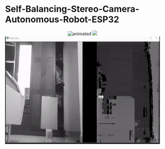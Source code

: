 
# Self-Balancing-Stereo-Camera-Autonomous-Robot-ESP32

<p align="center">
  <img src="/Graphics/Robot_Model.gif" alt="animated" width="500" height="600" />
  <img src="/Graphics/Acutual_Photo.png" />
  <img src="/Graphics/StereoDemo_hi.gif" alt="animated" width="1000" height="350"/>
